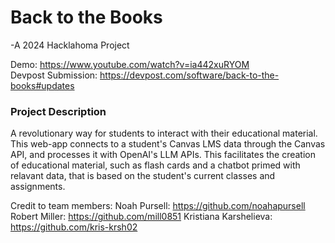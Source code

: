 # Back to the Books
-A 2024 Hacklahoma Project

Demo: https://www.youtube.com/watch?v=ia442xuRYOM  
Devpost Submission: https://devpost.com/software/back-to-the-books#updates  

### Project Description
A revolutionary way for students to interact with their educational material. This web-app connects to a student's Canvas LMS data through the Canvas API, and processes it with OpenAI's LLM APIs. This facilitates the creation of educational material, such as flash cards and a chatbot primed with relavant data, that is based on the student's current classes and assignments.

Credit to team members:
Noah Pursell: https://github.com/noahapursell
Robert Miller: https://github.com/mill0851
Kristiana Karshelieva: https://github.com/kris-krsh02
